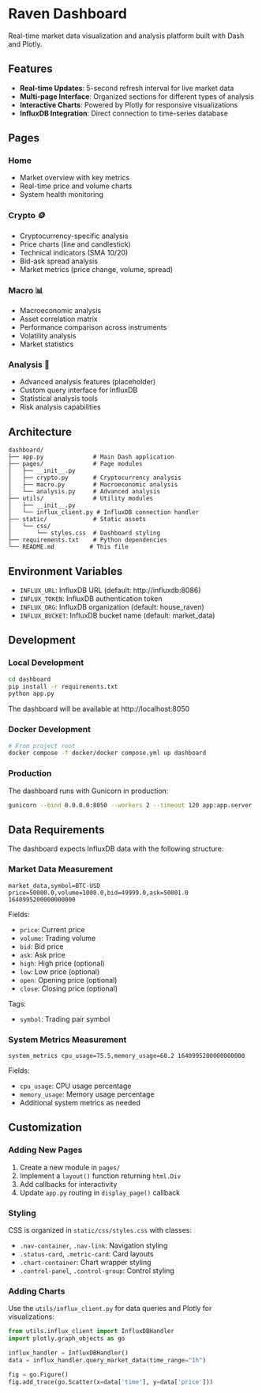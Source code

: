 # Raven Dashboard

Real-time market data visualization and analysis platform built with Dash and Plotly.

## Features

- **Real-time Updates**: 5-second refresh interval for live market data
- **Multi-page Interface**: Organized sections for different types of analysis
- **Interactive Charts**: Powered by Plotly for responsive visualizations
- **InfluxDB Integration**: Direct connection to time-series database

## Pages

### Home
- Market overview with key metrics
- Real-time price and volume charts
- System health monitoring

### Crypto 🪙
- Cryptocurrency-specific analysis
- Price charts (line and candlestick)
- Technical indicators (SMA 10/20)
- Bid-ask spread analysis
- Market metrics (price change, volume, spread)

### Macro 📊
- Macroeconomic analysis
- Asset correlation matrix
- Performance comparison across instruments
- Volatility analysis
- Market statistics

### Analysis 🔬
- Advanced analysis features (placeholder)
- Custom query interface for InfluxDB
- Statistical analysis tools
- Risk analysis capabilities

## Architecture

```
dashboard/
├── app.py              # Main Dash application
├── pages/              # Page modules
│   ├── __init__.py
│   ├── crypto.py       # Cryptocurrency analysis
│   ├── macro.py        # Macroeconomic analysis
│   └── analysis.py     # Advanced analysis
├── utils/              # Utility modules
│   ├── __init__.py
│   └── influx_client.py # InfluxDB connection handler
├── static/             # Static assets
│   └── css/
│       └── styles.css  # Dashboard styling
├── requirements.txt    # Python dependencies
└── README.md          # This file
```

## Environment Variables

- `INFLUX_URL`: InfluxDB URL (default: http://influxdb:8086)
- `INFLUX_TOKEN`: InfluxDB authentication token
- `INFLUX_ORG`: InfluxDB organization (default: house_raven)
- `INFLUX_BUCKET`: InfluxDB bucket name (default: market_data)

## Development

### Local Development

```bash
cd dashboard
pip install -r requirements.txt
python app.py
```

The dashboard will be available at http://localhost:8050

### Docker Development

```bash
# From project root
docker compose -f docker/docker compose.yml up dashboard
```

### Production

The dashboard runs with Gunicorn in production:

```bash
gunicorn --bind 0.0.0.0:8050 --workers 2 --timeout 120 app:app.server
```

## Data Requirements

The dashboard expects InfluxDB data with the following structure:

### Market Data Measurement

```
market_data,symbol=BTC-USD price=50000.0,volume=1000.0,bid=49999.0,ask=50001.0 1640995200000000000
```

Fields:
- `price`: Current price
- `volume`: Trading volume
- `bid`: Bid price
- `ask`: Ask price
- `high`: High price (optional)
- `low`: Low price (optional)
- `open`: Opening price (optional)
- `close`: Closing price (optional)

Tags:
- `symbol`: Trading pair symbol

### System Metrics Measurement

```
system_metrics cpu_usage=75.5,memory_usage=60.2 1640995200000000000
```

Fields:
- `cpu_usage`: CPU usage percentage
- `memory_usage`: Memory usage percentage
- Additional system metrics as needed

## Customization

### Adding New Pages

1. Create a new module in `pages/`
2. Implement a `layout()` function returning `html.Div`
3. Add callbacks for interactivity
4. Update `app.py` routing in `display_page()` callback

### Styling

CSS is organized in `static/css/styles.css` with classes:
- `.nav-container`, `.nav-link`: Navigation styling
- `.status-card`, `.metric-card`: Card layouts
- `.chart-container`: Chart wrapper styling
- `.control-panel`, `.control-group`: Control styling

### Adding Charts

Use the `utils/influx_client.py` for data queries and Plotly for visualizations:

```python
from utils.influx_client import InfluxDBHandler
import plotly.graph_objects as go

influx_handler = InfluxDBHandler()
data = influx_handler.query_market_data(time_range="1h")

fig = go.Figure()
fig.add_trace(go.Scatter(x=data['time'], y=data['price']))
```